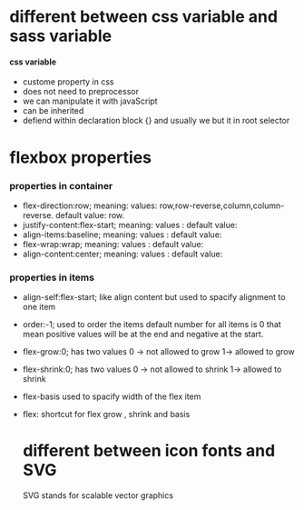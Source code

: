 # different between css variable and sass variable

#### css variable

- custome property in css
- does not need to preprocessor
- we can manipulate it with javaScript
- can be inherited
- defiend within declaration block {} and usually we but it in root selector

# flexbox properties

### properties in container

- flex-direction:row;
  meaning:
  values: row,row-reverse,column,column-reverse.
  default value: row.
- justify-content:flex-start;
  meaning:
  values :
  default value:
- align-items:baseline;
  meaning:
  values :
  default value:
- flex-wrap:wrap;
  meaning:
  values :
  default value:
- align-content:center;
  meaning:
  values :
  default value:

### properties in items

- align-self:flex-start;
  like align content but used to spacify alignment to one item
- order:-1;
  used to order the items
  default number for all items is 0 that mean positive values will be at the end and negative at the start.
- flex-grow:0;
  has two values 0 -> not allowed to grow 1-> allowed to grow
- flex-shrink:0;
  has two values 0 -> not allowed to shrink 1-> allowed to shrink
- flex-basis
  used to spacify width of the flex item
- flex:
  shortcut for flex grow , shrink and basis

  # different between icon fonts and SVG
  SVG stands for scalable vector graphics
